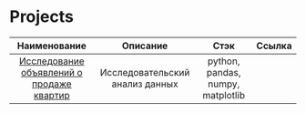 # Projects
|Наименование|Описание|Стэк|Ссылка|
|:-----------:|:-----------:|:-----------:|:-----------:
|[Исследование объявлений о продаже квартир](yandex.project2.ipynb)|Исследовательский анализ данных|python, pandas, numpy, matplotlib|

